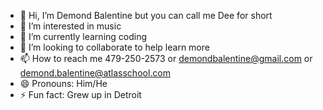 - 👋 Hi, I’m Demond Balentine but you can call me Dee for short
- 👀 I’m interested in music
- 🌱 I’m currently learning coding
- 💞️ I’m looking to collaborate to help learn more
- 📫 How to reach me 479-250-2573 or demondbalentine@gmail.com or demond.balentine@atlasschool.com
- 😄 Pronouns: Him/He
- ⚡ Fun fact: Grew up in Detroit

<!---
Debalent/Debalent is a ✨ special ✨ repository because its `README.md` (this file) appears on your GitHub profile.
You can click the Preview link to take a look at your changes.
--->

